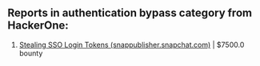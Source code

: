 ## Reports in authentication bypass category from HackerOne:
1. [Stealing SSO Login Tokens (snappublisher.snapchat.com)](https://hackerone.com/reports/265943) | $7500.0 bounty
